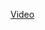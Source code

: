 <a href="https://www.youtube.com/watch?v=S8ZEqEZ1Wsc&t=1s&ab_channel=SoftwareUniversity%28SoftUni%29">Video</a>
